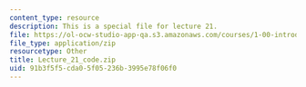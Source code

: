 ```yaml
---
content_type: resource
description: This is a special file for lecture 21.
file: https://ol-ocw-studio-app-qa.s3.amazonaws.com/courses/1-00-introduction-to-computers-and-engineering-problem-solving-spring-2012/91b3f5f5cda05f05236b3995e78f06f0_Lecture_21_code.zip
file_type: application/zip
resourcetype: Other
title: Lecture_21_code.zip
uid: 91b3f5f5-cda0-5f05-236b-3995e78f06f0
---
```

